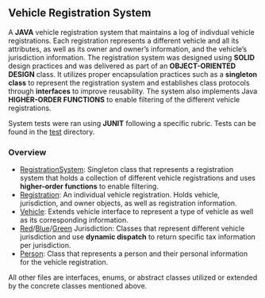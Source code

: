 ## Vehicle Registration System

A **JAVA** vehicle registration system that maintains a log of indivdual vehicle registrations. 
Each registration represents a different vehicle and all its attributes, as well as its owner and owner’s information, and the vehicle’s jurisdiction information. 
The registration system was designed using **SOLID** design practices and was delivered as part of an **OBJECT-ORIENTED DESIGN** class. 
It utilizes proper encapsulation practices such as a **singleton class** to represent the registration system and establishes class protocols through 
**interfaces** to improve reusability. The system also implements Java **HIGHER-ORDER FUNCTIONS** to enable filtering of the different vehicle registrations.

System tests were ran using **JUNIT** following a specific rubric. Tests can be found in the [test](/test) directory.

### Overview
- [RegistrationSystem](/src/registration/RegistrationSystem.java): Singleton class that represents a registration system that holds a collection of different vehicle registrations and uses **higher-order functions** to enable filtering.
- [Registration](/src/registration/Registration.java): An individual vehicle registration. Holds vehicle, jurisdiction, and owner objects, as well as registration information.
- [Vehicle](/src/registration/Vehicle.java): Extends vehicle interface to represent a type of vehicle as well as its corresponding information.
- [Red](/src/registration/RedJurisdiction.java)/[Blue](/src/registration/BlueJurisdiction.java)/[Green](/src/registration/GreenJurisdiction.java) Jurisdiction: Classes that represent different vehicle jurisdiction and use **dynamic dispatch** to return specific tax information per jurisdiction.
- [Person](/src/registration/Person.java): Class that represents a person and their personal information for the vehicle registration.

All other files are interfaces, enums, or abstract classes utilized or extended by the concrete classes mentioned above.
